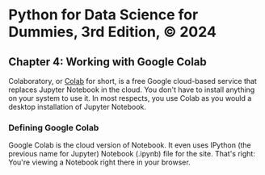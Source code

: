# Python for Data Science for Dummies, 3rd Edition, © 2024

## Chapter 4: Working with Google Colab

Colaboratory, or [Colab](https://colab.research.google.com/notebooks/welcome.ipynb) for short, is a free Google cloud-based service that replaces Jupyter Notebook in the cloud. You don't have to install anything on your system to use it. In most respects, you use Colab as you would a desktop installation of Jupyter Notebook.

### Defining Google Colab

Google Colab is the cloud version of Notebook. It even uses IPython (the previous name for Jupyter) Notebook (.ipynb) file for the site.  That's right: You're viewing a Notebook right there in your browser.